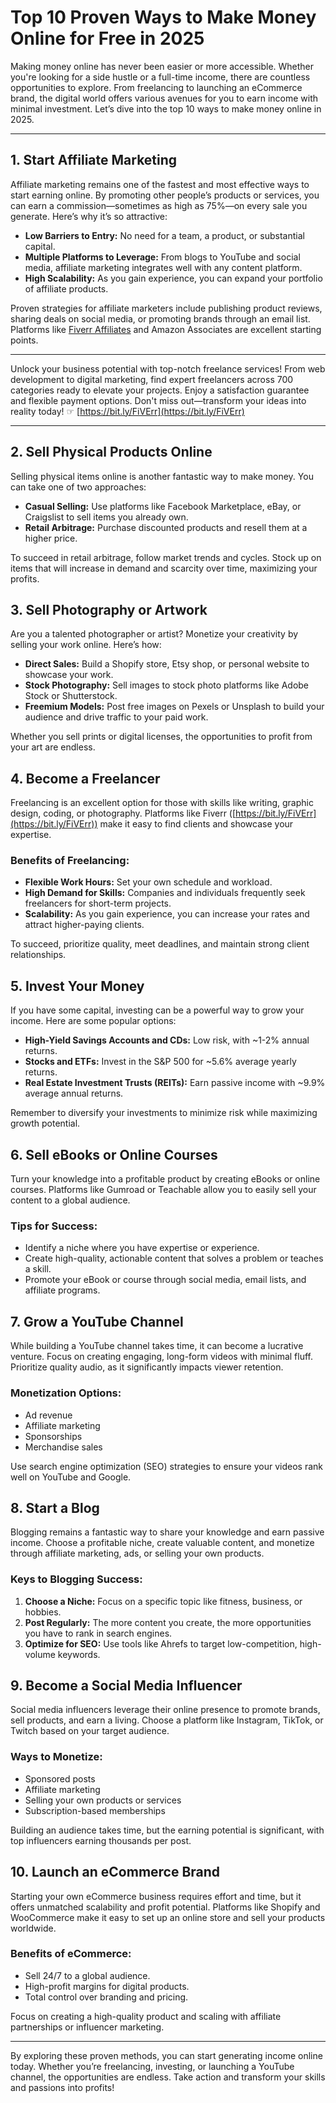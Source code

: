 # Top 10 Proven Ways to Make Money Online for Free in 2025

Making money online has never been easier or more accessible. Whether you're looking for a side hustle or a full-time income, there are countless opportunities to explore. From freelancing to launching an eCommerce brand, the digital world offers various avenues for you to earn income with minimal investment. Let’s dive into the top 10 ways to make money online in 2025.

---

## 1. Start Affiliate Marketing

Affiliate marketing remains one of the fastest and most effective ways to start earning online. By promoting other people’s products or services, you can earn a commission—sometimes as high as 75%—on every sale you generate. Here’s why it’s so attractive:

- **Low Barriers to Entry:** No need for a team, a product, or substantial capital.
- **Multiple Platforms to Leverage:** From blogs to YouTube and social media, affiliate marketing integrates well with any content platform.
- **High Scalability:** As you gain experience, you can expand your portfolio of affiliate products.

Proven strategies for affiliate marketers include publishing product reviews, sharing deals on social media, or promoting brands through an email list. Platforms like [Fiverr Affiliates](https://bit.ly/FiVErr) and Amazon Associates are excellent starting points.

---

Unlock your business potential with top-notch freelance services! From web development to digital marketing, find expert freelancers across 700 categories ready to elevate your projects. Enjoy a satisfaction guarantee and flexible payment options. Don't miss out—transform your ideas into reality today! ☞ [https://bit.ly/FiVErr](https://bit.ly/FiVErr)

---

## 2. Sell Physical Products Online

Selling physical items online is another fantastic way to make money. You can take one of two approaches:

- **Casual Selling:** Use platforms like Facebook Marketplace, eBay, or Craigslist to sell items you already own.
- **Retail Arbitrage:** Purchase discounted products and resell them at a higher price.

To succeed in retail arbitrage, follow market trends and cycles. Stock up on items that will increase in demand and scarcity over time, maximizing your profits.

## 3. Sell Photography or Artwork

Are you a talented photographer or artist? Monetize your creativity by selling your work online. Here’s how:

- **Direct Sales:** Build a Shopify store, Etsy shop, or personal website to showcase your work.
- **Stock Photography:** Sell images to stock photo platforms like Adobe Stock or Shutterstock.
- **Freemium Models:** Post free images on Pexels or Unsplash to build your audience and drive traffic to your paid work.

Whether you sell prints or digital licenses, the opportunities to profit from your art are endless.

## 4. Become a Freelancer

Freelancing is an excellent option for those with skills like writing, graphic design, coding, or photography. Platforms like Fiverr ([https://bit.ly/FiVErr](https://bit.ly/FiVErr)) make it easy to find clients and showcase your expertise.

### Benefits of Freelancing:
- **Flexible Work Hours:** Set your own schedule and workload.
- **High Demand for Skills:** Companies and individuals frequently seek freelancers for short-term projects.
- **Scalability:** As you gain experience, you can increase your rates and attract higher-paying clients.

To succeed, prioritize quality, meet deadlines, and maintain strong client relationships.

## 5. Invest Your Money

If you have some capital, investing can be a powerful way to grow your income. Here are some popular options:

- **High-Yield Savings Accounts and CDs:** Low risk, with ~1-2% annual returns.
- **Stocks and ETFs:** Invest in the S&P 500 for ~5.6% average yearly returns.
- **Real Estate Investment Trusts (REITs):** Earn passive income with ~9.9% average annual returns.

Remember to diversify your investments to minimize risk while maximizing growth potential.

## 6. Sell eBooks or Online Courses

Turn your knowledge into a profitable product by creating eBooks or online courses. Platforms like Gumroad or Teachable allow you to easily sell your content to a global audience.

### Tips for Success:
- Identify a niche where you have expertise or experience.
- Create high-quality, actionable content that solves a problem or teaches a skill.
- Promote your eBook or course through social media, email lists, and affiliate programs.

## 7. Grow a YouTube Channel

While building a YouTube channel takes time, it can become a lucrative venture. Focus on creating engaging, long-form videos with minimal fluff. Prioritize quality audio, as it significantly impacts viewer retention.

### Monetization Options:
- Ad revenue
- Affiliate marketing
- Sponsorships
- Merchandise sales

Use search engine optimization (SEO) strategies to ensure your videos rank well on YouTube and Google.

## 8. Start a Blog

Blogging remains a fantastic way to share your knowledge and earn passive income. Choose a profitable niche, create valuable content, and monetize through affiliate marketing, ads, or selling your own products.

### Keys to Blogging Success:
1. **Choose a Niche:** Focus on a specific topic like fitness, business, or hobbies.
2. **Post Regularly:** The more content you create, the more opportunities you have to rank in search engines.
3. **Optimize for SEO:** Use tools like Ahrefs to target low-competition, high-volume keywords.

## 9. Become a Social Media Influencer

Social media influencers leverage their online presence to promote brands, sell products, and earn a living. Choose a platform like Instagram, TikTok, or Twitch based on your target audience.

### Ways to Monetize:
- Sponsored posts
- Affiliate marketing
- Selling your own products or services
- Subscription-based memberships

Building an audience takes time, but the earning potential is significant, with top influencers earning thousands per post.

## 10. Launch an eCommerce Brand

Starting your own eCommerce business requires effort and time, but it offers unmatched scalability and profit potential. Platforms like Shopify and WooCommerce make it easy to set up an online store and sell your products worldwide.

### Benefits of eCommerce:
- Sell 24/7 to a global audience.
- High-profit margins for digital products.
- Total control over branding and pricing.

Focus on creating a high-quality product and scaling with affiliate partnerships or influencer marketing.

---

By exploring these proven methods, you can start generating income online today. Whether you’re freelancing, investing, or launching a YouTube channel, the opportunities are endless. Take action and transform your skills and passions into profits!
